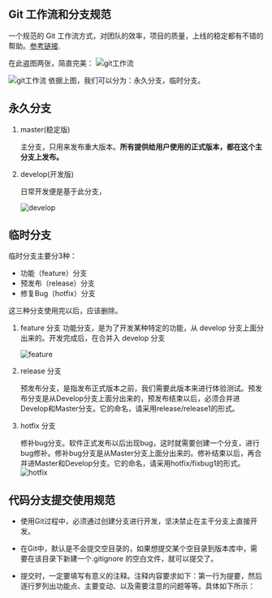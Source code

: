 ## Git 工作流和分支规范
一个规范的 Git 工作流方式，对团队的效率，项目的质量，上线的稳定都有不错的帮助。[参考链接](https://www.imooc.com/article/285446).

在此盗图两张，简直完美：
![git工作流](git.jpg)

![git工作流](gitflow.jpeg)
依据上图，我们可以分为：永久分支，临时分支。
## 永久分支
  1. master(稳定版)
        
        主分支，只用来发布重大版本。**所有提供给用户使用的正式版本，都在这个主分支上发布。**

  1. develop(开发版)
   
        日常开发便是基于此分支，

        ![develop](develop.jpg)

## 临时分支

临时分支主要分3种：
- 功能（feature）分支
- 预发布（release）分支
- 修复Bug（hotfix）分支

这三种分支使用完以后，应该删除。

1. feature 分支
   功能分支，是为了开发某种特定的功能，从 develop 分支上面分出来的。开发完成后，在合并入 develop 分支

    ![feature](git-feature.jpg)

2. release 分支
   
   预发布分支，是指发布正式版本之前，我们需要此版本来进行体验测试。预发布分支是从Develop分支上面分出来的，预发布结束以后，必须合并进Develop和Master分支。它的命名，请采用release/release1的形式。


3. hotfix 分支
   
    修补bug分支。软件正式发布以后出现bug，这时就需要创建一个分支，进行bug修补。修补bug分支是从Master分支上面分出来的。修补结束以后，再合并进Master和Develop分支。它的命名，请采用hotfix/fixbug1的形式。
    ![hotfix](hotfix.jpg)

## 代码分支提交使用规范

- 使用Git过程中，必须通过创建分支进行开发，坚决禁止在主干分支上直接开发。

- 在Git中，默认是不会提交空目录的，如果想提交某个空目录到版本库中，需要在该目录下新建一个.gitignore 的空白文件，就可以提交了。

- 提交时，一定要填写有意义的注释。注释内容要求如下：第一行为提要，然后逐行罗列出功能点、主要变动、以及需要注意的问题等等。具体如下所示：



